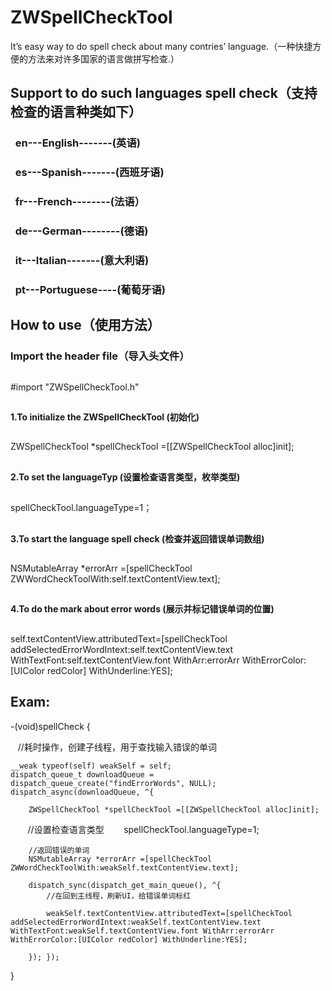 # ZWSpellCheckTool
It’s  easy way to do spell check about many contries’ language.（一种快捷方便的方法来对许多国家的语言做拼写检查.）

## Support to do such languages spell check（支持检查的语言种类如下）
###    en---English-------(英语)
###    es---Spanish-------(西班牙语)
###    fr---French--------(法语）
###    de---German--------(德语)
###    it---Italian-------(意大利语)
###    pt---Portuguese----(葡萄牙语)
##
## How to use（使用方法）
### Import the header file（导入头文件）
##
#import "ZWSpellCheckTool.h"
##
#### 1.To initialize the ZWSpellCheckTool (初始化)
##
ZWSpellCheckTool *spellCheckTool =[[ZWSpellCheckTool alloc]init];
##
#### 2.To set the languageTyp (设置检查语言类型，枚举类型)
##
spellCheckTool.languageType=1；
##
#### 3.To start the language spell check  (检查并返回错误单词数组)
##
NSMutableArray *errorArr =[spellCheckTool ZWWordCheckToolWith:self.textContentView.text];
##
#### 4.To do the mark about error words  (展示并标记错误单词的位置)
##
self.textContentView.attributedText=[spellCheckTool addSelectedErrorWordIntext:self.textContentView.text WithTextFont:self.textContentView.font WithArr:errorArr WithErrorColor:[UIColor redColor] WithUnderline:YES];
##
## Exam:

-(void)spellCheck
{
    
    //耗时操作，创建子线程，用于查找输入错误的单词
    
    __weak typeof(self) weakSelf = self;
    dispatch_queue_t downloadQueue = dispatch_queue_create("findErrorWords", NULL);
    dispatch_async(downloadQueue, ^{
        
        ZWSpellCheckTool *spellCheckTool =[[ZWSpellCheckTool alloc]init];
        
        //设置检查语言类型
        spellCheckTool.languageType=1;

        //返回错误的单词
        NSMutableArray *errorArr =[spellCheckTool ZWWordCheckToolWith:weakSelf.textContentView.text];

        dispatch_sync(dispatch_get_main_queue(), ^{
            //在回到主线程，刷新UI，给错误单词标红
            
            weakSelf.textContentView.attributedText=[spellCheckTool addSelectedErrorWordIntext:weakSelf.textContentView.text WithTextFont:weakSelf.textContentView.font WithArr:errorArr WithErrorColor:[UIColor redColor] WithUnderline:YES];

        }); });

}
